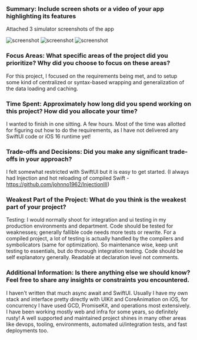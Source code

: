 ### Summary: Include screen shots or a video of your app highlighting its features
Attached 3 simulator screenshots of the app

![screenshot](Recipe/1.png)
![screenshot](Recipe/2.png)
![screenshot](Recipe/3.png)

### Focus Areas: What specific areas of the project did you prioritize? Why did you choose to focus on these areas?
For this project, I focused on the requirements being met, and to setup some kind of centralized or syntax-based wrapping and generalization of the data loading and caching.

### Time Spent: Approximately how long did you spend working on this project? How did you allocate your time?
I wanted to finish in one sitting. A few hours. Most of the time was allotted for figuring out how to do the requirements, as I have not delivered any SwiftUI code or iOS 16 runtime yet!

### Trade-offs and Decisions: Did you make any significant trade-offs in your approach?
I felt somewhat restricted with SwiftUI but it is easy to get started.
(I always had Injection and hot reloading of compiled Swift - https://github.com/johnno1962/InjectionIII)

### Weakest Part of the Project: What do you think is the weakest part of your project?
Testing: I would normally shoot for integration and ui testing in my production environments and department. Code should be tested for weaknesses; generally fallible code needs more tests or rewrite.
For a compiled project, a lot of testing is actually handled by the compilers and symbolicators (same for optimization). So maintenance wise, keep unit testing to essentials, but do thorough integration testing.
Code should be self explanatory generally. Readable at declaration level not comments.

### Additional Information: Is there anything else we should know? Feel free to share any insights or constraints you encountered.
I haven't written that much async await and SwiftUI. Usually I have my own stack and interface pretty directly with UIKit and CoreAnimation on iOS, for concurrency I have used GCD, PromiseKit, and operations most extensively. I have been working mostly web and infra for some years, so definitely rusty!
A well supported and maintained project shines in many other areas like devops, tooling, environments, automated ui/integration tests, and fast deployments too.
